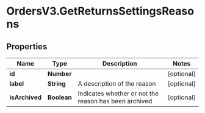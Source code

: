 # OrdersV3.GetReturnsSettingsReasons

## Properties
Name | Type | Description | Notes
------------ | ------------- | ------------- | -------------
**id** | **Number** |  | [optional] 
**label** | **String** | A description of the reason | [optional] 
**isArchived** | **Boolean** | Indicates whether or not the reason has been archived | [optional] 
